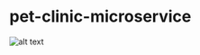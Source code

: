 # pet-clinic-microservice

![alt text](https://user-images.githubusercontent.com/74464364/136658716-1c79323b-f7f3-4701-9c2d-eb40e7d57af1.png)

